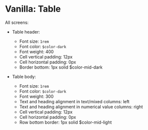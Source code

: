 # Vanilla: Table

All screens:
- Table header:
	- Font size: `1rem`
	- Font color: `$color-dark`
	- Font weight: 400
	- Cell vertical padding: 12px
	- Cell horizontal padding: 0px
	- Border bottom: 1px solid $color-mid-dark

- Table body:
	- Font size: `1rem`
	- Font color: `$color-dark`
	- Font weight: 300
	- Text and heading alignment in text/mixed columns: left
	- Text and heading alignment in numerical value columns: right
	- Cell vertical padding: 12px
	- Cell horizontal padding: 0px
	- Row bottom border: 1px solid $color-mid-light

